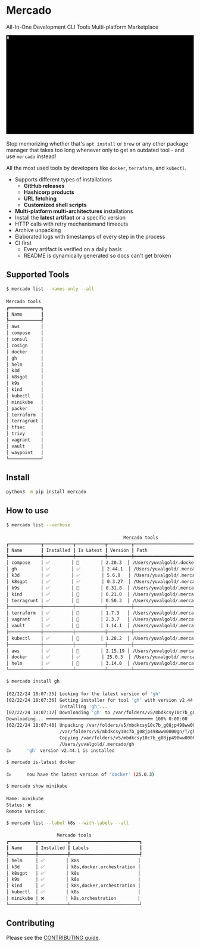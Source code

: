 # Mercado
All-In-One Development CLI Tools Multi-platform Marketplace

<img src="docs/demo.gif" width="900"/>

Stop memorizing whether that's `apt install` or `brew` or any other package manager that takes too long whenever only to get an outdated tool - and use `mercado` instead!

All the most used tools by developers like `docker`, `terraform`, and `kubectl`.

- Supports different types of installations
  - **GitHub releases**
  - **Hashicorp products**
  - **URL fetching**
  - **Customized shell scripts**
- **Multi-platform multi-architectures** installations
- Install the **latest artifact** or a specific version
- HTTP calls with retry mechanismand timeouts
- Archive unpacking
- Elaborated logs with timestamps of every step in the process
- CI first
  - Every artifact is verified on a daily basis
  - README is dynamically generated so docs can't get broken


## Supported Tools

<!-- [[[cog
import cog
from textwrap import dedent
import subprocess

def print_command(command):
    cog.outl(dedent(f"""
```bash
$ {command}

{subprocess.getoutput(command)}
```
    """))

print_command("mercado list --names-only --all")

]]] -->

```bash
$ mercado list --names-only --all

Mercado tools 
┏━━━━━━━━━━━━┓
┃ Name       ┃
┡━━━━━━━━━━━━┩
│ aws        │
│ compose    │
│ consul     │
│ cosign     │
│ docker     │
│ gh         │
│ helm       │
│ k3d        │
│ k8sgpt     │
│ k9s        │
│ kind       │
│ kubectl    │
│ minikube   │
│ packer     │
│ terraform  │
│ terragrunt │
│ tfsec      │
│ trivy      │
│ vagrant    │
│ vault      │
│ waypoint   │
└────────────┘
```

<!-- [[[end]]] -->

## Install

```bash
python3 -m pip install mercado
```

## How to use

<!-- [[[cog
import cog
from textwrap import dedent
import subprocess

def print_command(command):
    cog.outl(dedent(f"""
```bash
$ {command}

{subprocess.getoutput(command)}
```
    """))

print_command("mercado list --verbose")

print_command("mercado install gh")

print_command("mercado is-latest docker")

print_command("mercado show minikube")

print_command("mercado list --label k8s --with-labels --all")

]]] -->

```bash
$ mercado list --verbose

                                            Mercado tools                                             
┏━━━━━━━━━━━━┳━━━━━━━━━━━┳━━━━━━━━━━━┳━━━━━━━━━┳━━━━━━━━━━━━━━━━━━━━━━━━━━━━━━━━━━━━━━━━━━━━━━━━━━━━━┓
┃ Name       ┃ Installed ┃ Is Latest ┃ Version ┃ Path                                                ┃
┡━━━━━━━━━━━━╇━━━━━━━━━━━╇━━━━━━━━━━━╇━━━━━━━━━╇━━━━━━━━━━━━━━━━━━━━━━━━━━━━━━━━━━━━━━━━━━━━━━━━━━━━━┩
│ compose    │ ✅        │ 🔼        │ 2.20.3  │ /Users/yuvalgold/.docker/cli-plugins/docker-compose │
│ gh         │ ✅        │ ✅        │ 2.44.1  │ /Users/yuvalgold/.mercado/gh                        │
│ k3d        │ ✅        │ ✅        │ 5.6.0   │ /Users/yuvalgold/.mercado/k3d                       │
│ k8sgpt     │ ✅        │ ✅        │ 0.3.27  │ /Users/yuvalgold/.mercado/k8sgpt                    │
│ k9s        │ ✅        │ 🔼        │ 0.31.8  │ /Users/yuvalgold/.mercado/k9s                       │
│ kind       │ ✅        │ 🔼        │ 0.21.0  │ /Users/yuvalgold/.mercado/kind                      │
│ terragrunt │ ✅        │ 🔼        │ 0.50.3  │ /Users/yuvalgold/.mercado/terragrunt                │
├────────────┼───────────┼───────────┼─────────┼─────────────────────────────────────────────────────┤
│ terraform  │ ✅        │ 🔼        │ 1.7.3   │ /Users/yuvalgold/.mercado/terraform                 │
│ vagrant    │ ✅        │ 🔼        │ 2.3.7   │ /Users/yuvalgold/.mercado/vagrant                   │
│ vault      │ ✅        │ 🔼        │ 1.14.1  │ /Users/yuvalgold/.mercado/vault                     │
├────────────┼───────────┼───────────┼─────────┼─────────────────────────────────────────────────────┤
│ kubectl    │ ✅        │ 🔼        │ 1.28.2  │ /Users/yuvalgold/.mercado/kubectl                   │
├────────────┼───────────┼───────────┼─────────┼─────────────────────────────────────────────────────┤
│ aws        │ ✅        │ 🔼        │ 2.15.19 │ /Users/yuvalgold/.mercado/aws                       │
│ docker     │ ✅        │ ✅        │ 25.0.3  │ /Users/yuvalgold/.mercado/docker                    │
│ helm       │ ✅        │ 🔼        │ 3.14.0  │ /Users/yuvalgold/.mercado/helm                      │
└────────────┴───────────┴───────────┴─────────┴─────────────────────────────────────────────────────┘
```


```bash
$ mercado install gh

[02/22/24 18:07:35] Looking for the latest version of 'gh'                                                                                         
[02/22/24 18:07:36] Getting installer for tool 'gh' with version v2.44.1 for darwin and arm64                                                      
                    Installing 'gh'...                                                                                                             
[02/22/24 18:07:37] Downloading 'gh' to /var/folders/v5/mbdkcsy10c7b_g08jp498ww00000gn/T/gh_2.44.1_macOS_arm64.zip (size: 10.9 MB)                 
Downloading... ━━━━━━━━━━━━━━━━━━━━━━━━━━━━━━━━━━━━━━━━ 100% 0:00:00
[02/22/24 18:07:40] Unpacking /var/folders/v5/mbdkcsy10c7b_g08jp498ww00000gn/T/gh_2.44.1_macOS_arm64.zip to                                        
                    /var/folders/v5/mbdkcsy10c7b_g08jp498ww00000gn/T/gh_2.44.1_macOS_arm64                                                         
                    Copying /var/folders/v5/mbdkcsy10c7b_g08jp498ww00000gn/T/gh_2.44.1_macOS_arm64/gh_2.44.1_macOS_arm64/bin/gh to                 
                    /Users/yuvalgold/.mercado/gh                                                                                                   
👍      'gh' version v2.44.1 is installed
```


```bash
$ mercado is-latest docker

👍      You have the latest version of 'docker' (25.0.3)
```


```bash
$ mercado show minikube

Name: minikube
Status: ❌
Remote Version: 
```


```bash
$ mercado list --label k8s --with-labels --all

                   Mercado tools                   
┏━━━━━━━━━━┳━━━━━━━━━━━┳━━━━━━━━━━━━━━━━━━━━━━━━━━┓
┃ Name     ┃ Installed ┃ Labels                   ┃
┡━━━━━━━━━━╇━━━━━━━━━━━╇━━━━━━━━━━━━━━━━━━━━━━━━━━┩
│ helm     │ ✅        │ k8s                      │
│ k3d      │ ✅        │ k8s,docker,orchestration │
│ k8sgpt   │ ✅        │ k8s                      │
│ k9s      │ ✅        │ k8s                      │
│ kind     │ ✅        │ k8s,docker,orchestration │
│ kubectl  │ ✅        │ k8s                      │
│ minikube │ ❌        │ k8s,orchestration        │
└──────────┴───────────┴──────────────────────────┘
```

<!-- [[[end]]] -->

## Contributing

Please see the [CONTRIBUTING guide](https://github.com/alexellis/arkade/blob/master/CONTRIBUTING.md).
